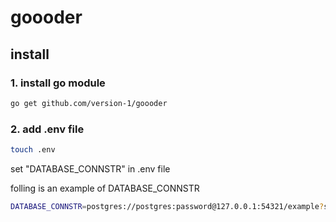 

# goooder

## install

### 1. install go module

```bash
go get github.com/version-1/goooder
```

### 2. add .env file

```bash
touch .env
```

set "DATABASE_CONNSTR" in .env file

folling is an example of DATABASE_CONNSTR
```bash
DATABASE_CONNSTR=postgres://postgres:password@127.0.0.1:54321/example?sslmode=disable
```



